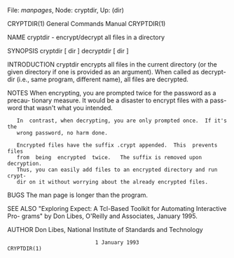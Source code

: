 File: *manpages*,  Node: cryptdir,  Up: (dir)

CRYPTDIR(1)                 General Commands Manual                CRYPTDIR(1)



NAME
       cryptdir - encrypt/decrypt all files in a directory

SYNOPSIS
       cryptdir [ dir ]
       decryptdir [ dir ]

INTRODUCTION
       cryptdir  encrypts  all  files  in  the current directory (or the given
       directory if one is provided as an argument).  When called as  decrypt-
       dir (i.e., same program, different name), all files are decrypted.


NOTES
       When  encrypting,  you are prompted twice for the password as a precau-
       tionary measure.  It would be a disaster to encrypt files with a  pass-
       word that wasn't what you intended.

       In  contrast, when decrypting, you are only prompted once.  If it's the
       wrong password, no harm done.

       Encrypted files have the suffix .crypt appended.  This  prevents  files
       from  being  encrypted  twice.   The suffix is removed upon decryption.
       Thus, you can easily add files to an encrypted directory and run crypt-
       dir on it without worrying about the already encrypted files.

BUGS
       The man page is longer than the program.


SEE ALSO
       "Exploring  Expect: A Tcl-Based Toolkit for Automating Interactive Pro-
       grams" by Don Libes, O'Reilly and Associates, January 1995.

AUTHOR
       Don Libes, National Institute of Standards and Technology



                                1 January 1993                     CRYPTDIR(1)
